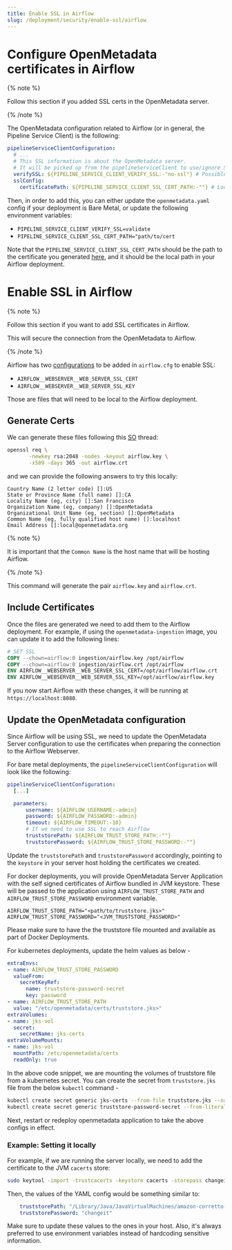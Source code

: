 ```yaml
---
title: Enable SSL in Airflow
slug: /deployment/security/enable-ssl/airflow
---
```


# Configure OpenMetadata certificates in Airflow

{% note %}

Follow this section if you added SSL certs in the OpenMetadata server.

{% /note %}

The OpenMetadata configuration related to Airflow (or in general, the Pipeline Service Client) is the following:

```yaml
pipelineServiceClientConfiguration:
  # ...
  # This SSL information is about the OpenMetadata server.
  # It will be picked up from the pipelineServiceClient to use/ignore SSL when connecting to the OpenMetadata server.
  verifySSL: ${PIPELINE_SERVICE_CLIENT_VERIFY_SSL:-"no-ssl"} # Possible values are "no-ssl", "ignore", "validate"
  sslConfig:
    certificatePath: ${PIPELINE_SERVICE_CLIENT_SSL_CERT_PATH:-""} # Local path for the Pipeline Service Client
```

Then, in order to add this, you can either update the `openmetadata.yaml` config if your deployment is Bare Metal,
or update the following environment variables:

- `PIPELINE_SERVICE_CLIENT_VERIFY_SSL=validate`
- `PIPELINE_SERVICE_CLIENT_SSL_CERT_PATH="path/to/cert`

Note that the `PIPELINE_SERVICE_CLIENT_SSL_CERT_PATH` should be the path to the certificate you generated
[here](https://docs.open-metadata.org/v1.1.1/deployment/security/enable-ssl), and it should be the local path
in your Airflow deployment.


# Enable SSL in Airflow

{% note %}

Follow this section if you want to add SSL certificates in Airflow.

This will secure the connection from the OpenMetadata to Airflow.

{% /note %}

Airflow has two [configurations](https://airflow.apache.org/docs/apache-airflow/stable/configurations-ref.html#web-server-ssl-cert) to be added in `airflow.cfg` to enable SSL:
- `AIRFLOW__WEBSERVER__WEB_SERVER_SSL_CERT`
- `AIRFLOW__WEBSERVER__WEB_SERVER_SSL_KEY`

Those are files that will need to be local to the Airflow deployment.

## Generate Certs

We can generate these files following this [SO](https://stackoverflow.com/questions/47883769/how-to-enable-ssl-on-apache-airflow) thread:

```bash
openssl req \
       -newkey rsa:2048 -nodes -keyout airflow.key \
       -x509 -days 365 -out airflow.crt
```

and we can provide the following answers to try this locally:

```
Country Name (2 letter code) []:US
State or Province Name (full name) []:CA
Locality Name (eg, city) []:San Francisco
Organization Name (eg, company) []:OpenMetadata
Organizational Unit Name (eg, section) []:OpenMetadata
Common Name (eg, fully qualified host name) []:localhost
Email Address []:local@openmetadata.org
```

{% note %}

It is important that the `Common Name` is the host name that will be hosting Airflow. 

{% /note %}

This command will generate the pair `airflow.key` and `airflow.crt`.

## Include Certificates

Once the files are generated we need to add them to the Airflow deployment. For example, if using the `openmetadata-ingestion`
image, you can update it to add the following lines:

```dockerfile
# SET SSL
COPY --chown=airflow:0 ingestion/airflow.key /opt/airflow
COPY --chown=airflow:0 ingestion/airflow.crt /opt/airflow
ENV AIRFLOW__WEBSERVER__WEB_SERVER_SSL_CERT=/opt/airflow/airflow.crt
ENV AIRFLOW__WEBSERVER__WEB_SERVER_SSL_KEY=/opt/airflow/airflow.key
```

If you now start Airflow with these changes, it will be running at `https://localhost:8080`.

## Update the OpenMetadata configuration

Since Airflow will be using SSL, we need to update the OpenMetadata Server configuration to use the certificates
when preparing the connection to the Airflow Webserver.

For bare metal deployments, the `pipelineServiceClientConfiguration` will look like the following:

```yaml
pipelineServiceClientConfiguration:
  [...]

  parameters:
      username: ${AIRFLOW_USERNAME:-admin}
      password: ${AIRFLOW_PASSWORD:-admin}
      timeout: ${AIRFLOW_TIMEOUT:-10}
      # If we need to use SSL to reach Airflow
      truststorePath: ${AIRFLOW_TRUST_STORE_PATH:-""}
      truststorePassword: ${AIRFLOW_TRUST_STORE_PASSWORD:-""}
```

Update the `truststorePath` and `truststorePassword` accordingly, pointing to the `keystore` in your server host
holding the certificates we created.

For docker deployments, you will provide OpenMetadata Server Application with the self signed certificates of Airflow bundled in JVM keystore.
These will be passed to the application using `AIRFLOW_TRUST_STORE_PATH` and `AIRFLOW_TRUST_STORE_PASSWORD` environment variable.

```
AIRFLOW_TRUST_STORE_PATH="<path/to/truststore.jks>"
AIRFLOW_TRUST_STORE_PASSWORD="<JVM_TRUSTSTORE_PASSWORD>"
```
Please make sure to have the the truststore file mounted and available as part of Docker Deployments.

For kubernetes deployments, update the helm values as below -

```yaml
extraEnvs:
- name: AIRFLOW_TRUST_STORE_PASSWORD
  valueFrom:
    secretKeyRef:
      name: truststore-password-secret
      key: password
- name: AIRFLOW_TRUST_STORE_PATH
  value: "/etc/openmetadata/certs/truststore.jks>"
extraVolumes:
- name: jks-vol
  secret:
    secretName: jks-certs
extraVolumeMounts:
- name: jks-vol
  mountPath: /etc/openmetadata/certs
  readOnly: true
```

In the above code snippet, we are mounting the volumes of truststore file from a kubernetes secret. You can create the secret from `truststore.jks` file from the below `kubectl` command -

```bash
kubectl create secret generic jks-certs --from-file truststore.jks --namespace <NAMESPACE_NAME>
kubectl create secret generic truststore-password-secret --from-literal password=<YOUR_TRUSTSTORE_PASSWORD> --namespace <NAMESPACE_NAME>
```

Next, restart or redeploy openmetadata application to take the above configs in effect.

### Example: Setting it locally

For example, if we are running the server locally, we need to add the certificate to the JVM `cacerts` store:

```bash
sudo keytool -import -trustcacerts -keystore cacerts -storepass changeit -noprompt -alias localhost -file /path/to/airflow.crt
```

Then, the values of the YAML config would be something similar to:

```yaml
    truststorePath: "/Library/Java/JavaVirtualMachines/amazon-corretto-11.jdk/Contents/Home/lib/security/cacerts"
    truststorePassword: "changeit"
```

Make sure to update these values to the ones in your host. Also, it's always preferred to use environment variables
instead of hardcoding sensitive information.
